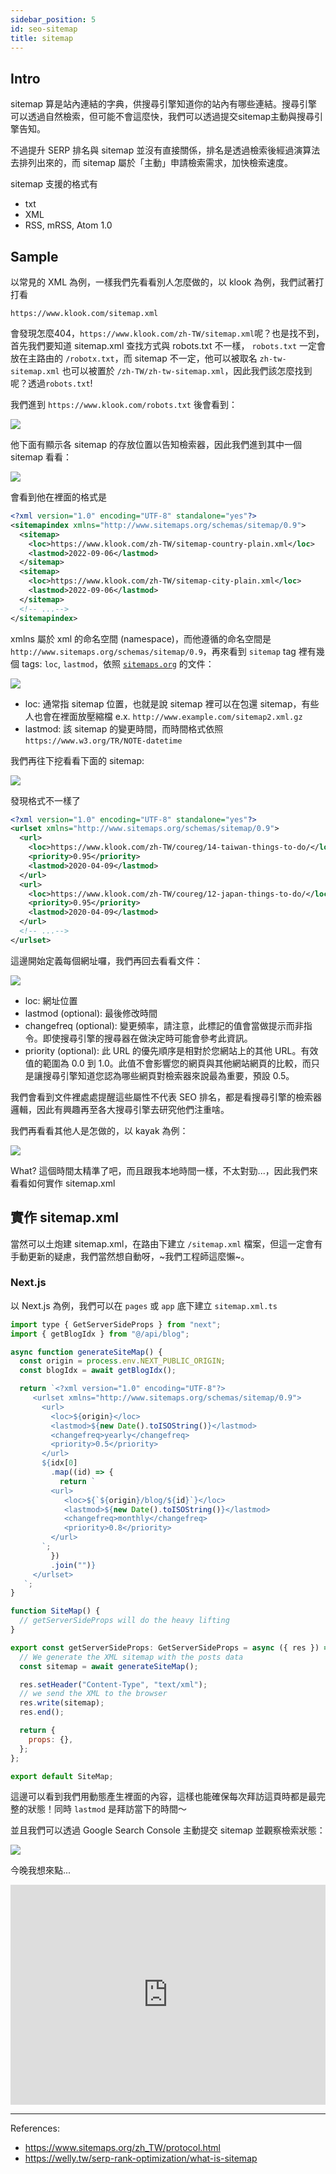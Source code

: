 ```yaml
---
sidebar_position: 5
id: seo-sitemap
title: sitemap
---
```


## Intro

sitemap 算是站內連結的字典，供搜尋引擎知道你的站內有哪些連結。搜尋引擎可以透過自然檢索，但可能不會這麼快，我們可以透過提交sitemap主動與搜尋引擎告知。

不過提升 SERP 排名與 sitemap 並沒有直接關係，排名是透過檢索後經過演算法去排列出來的，而 sitemap 屬於「主動」申請檢索需求，加快檢索速度。

sitemap 支援的格式有

- txt
- XML
- RSS, mRSS, Atom 1.0

## Sample

以常見的 XML 為例，一樣我們先看看別人怎麼做的，以 klook 為例，我們試著打打看

`https://www.klook.com/sitemap.xml`

會發現怎麼404，`https://www.klook.com/zh-TW/sitemap.xml`呢？也是找不到，首先我們要知道 sitemap.xml 查找方式與 robots.txt 不一樣， `robots.txt` 一定會放在主路由的 `/robotx.txt`，而 sitemap 不一定，他可以被取名 `zh-tw-sitemap.xml` 也可以被置於 `/zh-TW/zh-tw-sitemap.xml`，因此我們該怎麼找到呢？透過`robots.txt`!

我們進到 `https://www.klook.com/robots.txt` 後會看到：

<img src="https://media.cleanshot.cloud/media/37219/rUiC6H3cexAmKtn9uK3k7bpkv8KmESUYXzn4Ypm9.jpeg?Expires=1700254050&Signature=SS42-lfxQWv0tOglggA7UbVOQcwqNGsuwQx9Ux5KXg-vR1mNzWEDChjuJSQvxnW0BirFetDwPH45Spxn88KdIeu7k67Ysqaj06c2h8NjqQadCcvY97CDg03wMdL~pt~8EbPzk6CqITYRYAEPSr1piSDGdV3DH2mGAiHRXkgPD9vz6LFjliYOSYlKf5SN7LclYOhYMP7509-I7AQEE5Gi2DHZLz~YSPGKlXAC4SRdHTGJ~tqSE-RHP8tF7tYcCeQcPFlrpzPnqGaBQU2ev-9H1bmyn~wBpawi59zfYqe0RCFvkMUXSXNVcIh3VNe20ClvLViiv1-vwvgHn4C3BwgXyA__&Key-Pair-Id=K269JMAT9ZF4GZ" loading="lazy" />

他下面有顯示各 sitemap 的存放位置以告知檢索器，因此我們進到其中一個 sitemap 看看：

<img src="https://media.cleanshot.cloud/media/37219/e4mILmxjTaztlB2Jpzq2SkmDjg7TVdUbtS2XbNZy.jpeg?Expires=1700254234&Signature=oAvDnruxS4QTwgMETei0O5XTzp-SLVPlXBKpmIh5Dp18LmmxbIoZKd780PmgZugYDzkc~~It~mP8PM3v4CxrOcKFBenz8W~iDvcx350xusqjLmNoPrl5gj3Xjs4K5ub~~TMlHOnegfbXjWGAa2YaY1PUHACtfDn8yRMnL5MGEipDJaWmelAN9SJ9AFrCIm1hfYdq1ut2389-lR0J7q~QRgGbNVCc3dxQ1O-kZjEy0wTezDPzw-FQ5~5pQ29CL963o89QBwcXSz0D0Kp4BQk3Vm-xSvaqc1W5q642Ux7tmGGWo~GnutGYeawSQ5xoDH~ZzjBVpC3iBNKWDEHRc6H-Gg__&Key-Pair-Id=K269JMAT9ZF4GZ" />

會看到他在裡面的格式是

``` xml
<?xml version="1.0" encoding="UTF-8" standalone="yes"?>
<sitemapindex xmlns="http://www.sitemaps.org/schemas/sitemap/0.9">
  <sitemap>
    <loc>https://www.klook.com/zh-TW/sitemap-country-plain.xml</loc>
    <lastmod>2022-09-06</lastmod>
  </sitemap>
  <sitemap>
    <loc>https://www.klook.com/zh-TW/sitemap-city-plain.xml</loc>
    <lastmod>2022-09-06</lastmod>
  </sitemap>
  <!-- ...-->
</sitemapindex>
```

xmlns 屬於 xml 的命名空間 (namespace)，而他遵循的命名空間是 `http://www.sitemaps.org/schemas/sitemap/0.9`，再來看到 `sitemap` tag 裡有幾個 tags: `loc`, `lastmod`，依照 [`sitemaps.org`](https://www.sitemaps.org/zh_TW/protocol.html) 的文件：

<img src="https://media.cleanshot.cloud/media/37219/yKoMziLIHwb3UpPKdUivKmQ8C2Wu3LkevnaNtNdt.jpeg?Expires=1700254721&Signature=sU0et9egDEN5xmle2zd7Q1WHu3o6P3KrOab98eI07-XiiUmIpHBJg0WATwFgiY1MlTNmVgF5sEqcKuHmkES-jp8Kob~uikM8uJaanAUcXugRu1THvlIEPkZfTaUpy9J5HAKsZGhqfMYR2B3Rn3ioxYf-PRcWt2yITgTzGgYtM~5yD4xdRGZM8HMwfvsL8RofcKHHyXvkxQ6W2nR2hjhZmjwgmLo2eSOc0uMVeSZRMcaZ1oSJdXx7lzaXtU3VfITMPsJNmtEFqi8D9~tbRFq3tT-4w~lhteoq0-emIcidFeqbJ9N6~iqV9T2jOz6Zlf7Ev368yALIi2bCVAfgeQOnjw__&Key-Pair-Id=K269JMAT9ZF4GZ" loading="lazy" />

- loc: 通常指 sitemap 位置，也就是說 sitemap 裡可以在包還 sitemap，有些人也會在裡面放壓縮檔 e.x. `http://www.example.com/sitemap2.xml.gz`
- lastmod: 該 sitemap 的變更時間，而時間格式依照 `https://www.w3.org/TR/NOTE-datetime`

我們再往下挖看看下面的 sitemap: 

<img src="https://media.cleanshot.cloud/media/37219/DUFT66288QSaDJqMDsVtCZJlO3nDWi9fgvI7uvnq.jpeg?Expires=1700255234&Signature=OYIX4oku8j0urgeOjBQGEAmmpiMuPALUxNsef2Rq3W1N5L1UxMgnBuw9Pl-XnkiAl0HkmNtd5KQrTuMiTB4r8Xqg~EXEvtprLnZ77lN64gN1AjpMJ-vmBfDZ03t6Uq4XA2VC78tc2HJIhQJWcoKqQB~9cc31WUH-0msRZPxUoaOjR-H8Sk50B0iDQNGytSExtD2LZUReDN0i0ENR-IPnDUT30BDNfKazr7upfVxW1NkyNaAVqr1Uuq2m4g4UOX18~MvftQPk2hKPCfwH9vTT3UPhx4u7t~n00T8PU0xGRDf50lS-C7Uq-agQPBRKwx5BCYjEReVyCLx1jdpgv94Ohw__&Key-Pair-Id=K269JMAT9ZF4GZ" loading="lazy" />

發現格式不一樣了

``` xml
<?xml version="1.0" encoding="UTF-8" standalone="yes"?>
<urlset xmlns="http://www.sitemaps.org/schemas/sitemap/0.9">
  <url>
    <loc>https://www.klook.com/zh-TW/coureg/14-taiwan-things-to-do/</loc>
    <priority>0.95</priority>
    <lastmod>2020-04-09</lastmod>
  </url>
  <url>
    <loc>https://www.klook.com/zh-TW/coureg/12-japan-things-to-do/</loc>
    <priority>0.95</priority>
    <lastmod>2020-04-09</lastmod>
  </url>
  <!-- ...-->
</urlset>
```


這邊開始定義每個網址囉，我們再回去看看文件：

<img src="https://media.cleanshot.cloud/media/37219/MLhsuVFNUyK0OoUYupA0kPXwMSpJwbstKaKDCtPk.jpeg?Expires=1700255298&Signature=mnk7w8n6on55f~azZ3hdLz1N06B9HMBVlG3dMXwRN0mMzdFMAS6XJIi57FwcWEK3wP~SFRJnH1mmAeEKgU~RTNY7kjFEERG4zgxTl46xKI1EqOjufXTrfJgqrHQwr~1zIC7ibhoPF9K1Iio7TAQvlK505QfJo6OiTlposLGnlsSI3BCXwxw6PldGKNaJVidlRMCOJ2P325ihaNSkqppJRdy6W2jOyVLxVcjAeJnHtGszFV~Yf4O49-cY2sXEaj4HWw1m9HYX-7lvMo4D8wvYy3yf7VXLrdfxBgAAdAxAbPByV530rEsa0KJzkPVocKo7GvcI5anEJPUmsu~AQB95yw__&Key-Pair-Id=K269JMAT9ZF4GZ" loading="lazy" />

- loc: 網址位置
- lastmod (optional): 最後修改時間
- changefreq (optional): 變更頻率，請注意，此標記的值會當做提示而非指令。即使搜尋引擎的搜尋器在做決定時可能會參考此資訊。
- priority  (optional): 此 URL 的優先順序是相對於您網站上的其他 URL。有效值的範圍為 0.0 到 1.0。此值不會影響您的網頁與其他網站網頁的比較，而只是讓搜尋引擎知道您認為哪些網頁對檢索器來說最為重要，預設 0.5。

我們會看到文件裡處處提醒這些屬性不代表 SEO 排名，都是看搜尋引擎的檢索器邏輯，因此有興趣再至各大搜尋引擎去研究他們注重啥。

我們再看看其他人是怎做的，以 kayak 為例：

<img src="https://media.cleanshot.cloud/media/37219/Twg208fjvRShZNsln4tT8yCW8iPEipnDeNINdCF9.jpeg?Expires=1700255836&Signature=spRJpqLQngzDwaHyY7VZaK4oIJ3DEi4hkDKMErS1acBJMDOOVpPGytVutbjjIOOzJ8AszoaatTgrP8NgktxgERsLmRJPUFX2UonLuerhs8mxwZhDGWuBfSj23yaeAtKnIjbhT2aqm~HDToSOsFniHMkNczFjImg5AWayy8gW76eHpEzd7brY~1r1EbU2O6VMdE-g2OiA~LLVq261Kj6Y5KxmPIA9GODX9PqkWBCbd3paNygrrcxcJ8RngN6eFnv~I-tm89hEeAwW~DiiA5KUoAkkruQFd5IZWoHx2RB9RlO7anqzC9JOZHNlV0Gi5sA0nrkvjT1IhHJfliAaABNt4w__&Key-Pair-Id=K269JMAT9ZF4GZ" loading="lazy" />

What? 這個時間太精準了吧，而且跟我本地時間一樣，不太對勁...，因此我們來看看如何實作 sitemap.xml

## 實作 sitemap.xml

當然可以土炮建 sitemap.xml，在路由下建立 `/sitemap.xml` 檔案，但這一定會有手動更新的疑慮，我們當然想自動呀，~我們工程師這麼懶~。

### Next.js

以 Next.js 為例，我們可以在 `pages` 或 `app` 底下建立 `sitemap.xml.ts`

``` javascript
import type { GetServerSideProps } from "next";
import { getBlogIdx } from "@/api/blog";

async function generateSiteMap() {
  const origin = process.env.NEXT_PUBLIC_ORIGIN;
  const blogIdx = await getBlogIdx();

  return `<?xml version="1.0" encoding="UTF-8"?>
     <urlset xmlns="http://www.sitemaps.org/schemas/sitemap/0.9">
       <url>
         <loc>${origin}</loc>
         <lastmod>${new Date().toISOString()}</lastmod>
         <changefreq>yearly</changefreq>
         <priority>0.5</priority>
       </url>
       ${idx[0]
         .map((id) => {
           return `
         <url>
            <loc>${`${origin}/blog/${id}`}</loc>
            <lastmod>${new Date().toISOString()}</lastmod>
            <changefreq>monthly</changefreq>
            <priority>0.8</priority>
         </url>
       `;
         })
         .join("")}
     </urlset>
   `;
}

function SiteMap() {
  // getServerSideProps will do the heavy lifting
}

export const getServerSideProps: GetServerSideProps = async ({ res }) => {
  // We generate the XML sitemap with the posts data
  const sitemap = await generateSiteMap();

  res.setHeader("Content-Type", "text/xml");
  // we send the XML to the browser
  res.write(sitemap);
  res.end();

  return {
    props: {},
  };
};

export default SiteMap;

```

這邊可以看到我們用動態產生裡面的內容，這樣也能確保每次拜訪這頁時都是最完整的狀態！同時 `lastmod` 是拜訪當下的時間～

並且我們可以透過 Google Search Console 主動提交 sitemap 並觀察檢索狀態：

<img src="https://media.cleanshot.cloud/media/37219/bd4QrZ0RKl0H5B0pMoblO4aKUsrAb92aOnpBzpTB.jpeg?Expires=1700256647&Signature=TtEgJQsOUi5kJWOn7wBStxtTdxdzcAP070KX9~F03Lcbr4Ve5LPNlsgTbAv371TESX-94YjW1CLAdWbieUMHcNI6Art3eS1AADcNO8aPa49zr2yr7fPmBp1go1YqotYiQTyvCUDvMc8DvO3xu5otpxI5XyCxnoqMRzFCMkal8B0s-cuyfh86BILooGgTCZDYQfu-ilkGDaGHLcgBcVFttCck5QDI9QcAw-3ZNUcY3jjqVMzbuO8VMXwR~9J0brVp3wRx~85QXalRsp1ZKxoz7xYpnzytY-Tsj8jHD7IPPj3dYhirlMWKw01zSHievPnsyso8MnlUQYaBI3cVc9qLXg__&Key-Pair-Id=K269JMAT9ZF4GZ" />

今晚我想來點...
<iframe src="https://open.spotify.com/embed/track/2lGQJuNsRG289zdlZmDHR2?utm_source=generator" width="100%" height="352" frameBorder="0" allowfullscreen="" allow="autoplay; clipboard-write; encrypted-media; fullscreen; picture-in-picture" loading="lazy"></iframe>

---
References:
- https://www.sitemaps.org/zh_TW/protocol.html
- https://welly.tw/serp-rank-optimization/what-is-sitemap